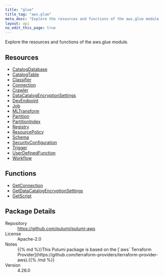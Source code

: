 ```yaml
---
title: "glue"
title_tag: "aws.glue"
meta_desc: "Explore the resources and functions of the aws.glue module."
layout: api
no_edit_this_page: true
---
```


<!-- WARNING: this file was generated by Pulumi Docs Generator. -->
<!-- Do not edit by hand unless you're certain you know what you are doing! -->

Explore the resources and functions of the aws.glue module.

<h2 id="resources">Resources</h2>
<ul class="api">
    <li><a href="catalogdatabase" title="CatalogDatabase"><span class="api-symbol api-symbol--resource"></span>CatalogDatabase</a></li>
    <li><a href="catalogtable" title="CatalogTable"><span class="api-symbol api-symbol--resource"></span>CatalogTable</a></li>
    <li><a href="classifier" title="Classifier"><span class="api-symbol api-symbol--resource"></span>Classifier</a></li>
    <li><a href="connection" title="Connection"><span class="api-symbol api-symbol--resource"></span>Connection</a></li>
    <li><a href="crawler" title="Crawler"><span class="api-symbol api-symbol--resource"></span>Crawler</a></li>
    <li><a href="datacatalogencryptionsettings" title="DataCatalogEncryptionSettings"><span class="api-symbol api-symbol--resource"></span>DataCatalogEncryptionSettings</a></li>
    <li><a href="devendpoint" title="DevEndpoint"><span class="api-symbol api-symbol--resource"></span>DevEndpoint</a></li>
    <li><a href="job" title="Job"><span class="api-symbol api-symbol--resource"></span>Job</a></li>
    <li><a href="mltransform" title="MLTransform"><span class="api-symbol api-symbol--resource"></span>MLTransform</a></li>
    <li><a href="partition" title="Partition"><span class="api-symbol api-symbol--resource"></span>Partition</a></li>
    <li><a href="partitionindex" title="PartitionIndex"><span class="api-symbol api-symbol--resource"></span>PartitionIndex</a></li>
    <li><a href="registry" title="Registry"><span class="api-symbol api-symbol--resource"></span>Registry</a></li>
    <li><a href="resourcepolicy" title="ResourcePolicy"><span class="api-symbol api-symbol--resource"></span>ResourcePolicy</a></li>
    <li><a href="schema" title="Schema"><span class="api-symbol api-symbol--resource"></span>Schema</a></li>
    <li><a href="securityconfiguration" title="SecurityConfiguration"><span class="api-symbol api-symbol--resource"></span>SecurityConfiguration</a></li>
    <li><a href="trigger" title="Trigger"><span class="api-symbol api-symbol--resource"></span>Trigger</a></li>
    <li><a href="userdefinedfunction" title="UserDefinedFunction"><span class="api-symbol api-symbol--resource"></span>UserDefinedFunction</a></li>
    <li><a href="workflow" title="Workflow"><span class="api-symbol api-symbol--resource"></span>Workflow</a></li>
</ul>

<h2 id="functions">Functions</h2>
<ul class="api">
    <li><a href="getconnection" title="GetConnection"><span class="api-symbol api-symbol--function"></span>GetConnection</a></li>
    <li><a href="getdatacatalogencryptionsettings" title="GetDataCatalogEncryptionSettings"><span class="api-symbol api-symbol--function"></span>GetDataCatalogEncryptionSettings</a></li>
    <li><a href="getscript" title="GetScript"><span class="api-symbol api-symbol--function"></span>GetScript</a></li>
</ul>

<h2 id="package-details">Package Details</h2>
<dl class="package-details">
	<dt>Repository</dt>
	<dd><a href="https://github.com/pulumi/pulumi-aws">https://github.com/pulumi/pulumi-aws</a></dd>
	<dt>License</dt>
	<dd>Apache-2.0</dd>
	<dt>Notes</dt>
	<dd>{{% md %}}This Pulumi package is based on the [`aws` Terraform Provider](https://github.com/terraform-providers/terraform-provider-aws).{{% /md %}}</dd>
	<dt>Version</dt>
	<dd>4.26.0</dd>
</dl>

